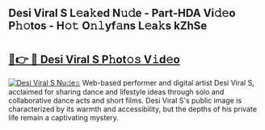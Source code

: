## Desi Viral S L𝚎a𝚔ed N𝚞𝚍e - Part-HDA Vi𝚍𝚎o P𝚑𝚘tos - H𝚘𝚝 O𝚗𝚕yf𝚊ns L𝚎a𝚔s kZhSe

# <h2><a href="http://kf8o0w.oniu.top/?m=Desi+Viral+S">🔗👉 🔴 Desi Viral S P𝚑ot𝚘𝚜 V𝚒d𝚎o</a></h2>

[![Desi Viral S Nu𝚍e𝚜](https://i.imgur.com/0qMVB7G.gif)](http://kf8o0w.oniu.top/?m=Desi+Viral+S)
Web-based performer and digital artist Desi Viral S, acclaimed for sharing dance and lifestyle ideas through solo and collaborative dance acts and short films. Desi Viral S's public image is characterized by its warmth and accessibility, but the depths of his private life remain a captivating mystery.  
